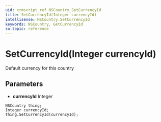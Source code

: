 ```yaml
---
uid: crmscript_ref_NSCountry_SetCurrencyId
title: SetCurrencyId(Integer currencyId)
intellisense: NSCountry.SetCurrencyId
keywords: NSCountry, GetCurrencyId
so.topic: reference
---
```


# SetCurrencyId(Integer currencyId)

Default currency for this country

## Parameters

* **currencyId** Integer

```crmscript
NSCountry thing;
Integer currencyId;
thing.SetCurrencyId(currencyId);
```

